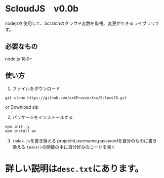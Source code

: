 # ScloudJS　v0.0b
nodejsを使用して、Scratchのクラウド変数を監視、変更ができるライブラリです。

## 必要なもの
node.js 18.0+
## 使い方
1. ファイルをダウンロード
```
git clone https://github.com/xxXFreezerXxx/ScloudJS.git
```
or Download zip

2. パッケージをインストールする
```
npm init -y
npm install ws
```
3. `index.js`を書き換える
projectid,username,passwordを自分のものに書き換える
`tasks()`の関数の中に自分好みのコードを書く

# 詳しい説明は`desc.txt`にあります。